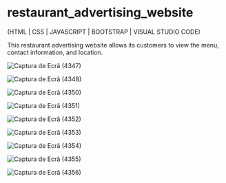 # restaurant_advertising_website
(HTML | CSS | JAVASCRIPT | BOOTSTRAP | VISUAL STUDIO CODE)

This restaurant advertising website allows its customers to view the menu, contact information, and location. 

![Captura de Ecrã (4347)](https://github.com/jose-ambrosioo/restaurant_advertising_website/assets/59221796/9215deac-ce2c-4e3f-b6c2-8c21eefef58e)

![Captura de Ecrã (4348)](https://github.com/jose-ambrosioo/restaurant_advertising_website/assets/59221796/39215ae1-76f9-4256-ad5a-c15aeed37490)

![Captura de Ecrã (4350)](https://github.com/jose-ambrosioo/restaurant_advertising_website/assets/59221796/5a0d8d11-3731-4c2a-844c-882391ed3c59)

![Captura de Ecrã (4351)](https://github.com/jose-ambrosioo/restaurant_advertising_website/assets/59221796/35c91bc8-8a78-4f16-87a5-de7484cbb0bd)

![Captura de Ecrã (4352)](https://github.com/jose-ambrosioo/restaurant_advertising_website/assets/59221796/060c2733-e35d-4155-8143-201ea0de584c)

![Captura de Ecrã (4353)](https://github.com/jose-ambrosioo/restaurant_advertising_website/assets/59221796/bd4cadc5-6896-46cc-a34b-423043839c33)

![Captura de Ecrã (4354)](https://github.com/jose-ambrosioo/restaurant_advertising_website/assets/59221796/f79fbe75-5917-47d5-b117-384562952b64)

![Captura de Ecrã (4355)](https://github.com/jose-ambrosioo/restaurant_advertising_website/assets/59221796/d5eda9af-0ccf-4013-be0e-0f726d05ab9f)

![Captura de Ecrã (4356)](https://github.com/jose-ambrosioo/restaurant_advertising_website/assets/59221796/d9f76e4a-f77e-401e-907d-c8053e541c1b)







